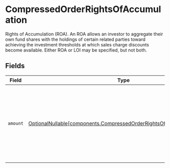 # CompressedOrderRightsOfAccumulation

Rights of Accumulation (ROA). An ROA allows an investor to aggregate their own fund shares with the holdings of certain related parties toward achieving the investment thresholds at which sales charge discounts become available. Either ROA or LOI may be specified, but not both.


## Fields

| Field                                                                                                                                          | Type                                                                                                                                           | Required                                                                                                                                       | Description                                                                                                                                    | Example                                                                                                                                        |
| ---------------------------------------------------------------------------------------------------------------------------------------------- | ---------------------------------------------------------------------------------------------------------------------------------------------- | ---------------------------------------------------------------------------------------------------------------------------------------------- | ---------------------------------------------------------------------------------------------------------------------------------------------- | ---------------------------------------------------------------------------------------------------------------------------------------------- |
| `amount`                                                                                                                                       | [OptionalNullable[components.CompressedOrderRightsOfAccumulationAmount]](../../models/components/compressedorderrightsofaccumulationamount.md) | :heavy_minus_sign:                                                                                                                             | The amount of the ROA. This is a monetary value in the same currency as the order. Only 9999999.99 is supported.                               | {<br/>"value": "9999999.99"<br/>}                                                                                                              |